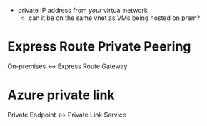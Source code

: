 - private IP address from *your* virtual network
  - can it be on the same vnet as VMs being hosted on prem?

# Express Route Private Peering
On-premises <-> Express Route Gateway

# Azure private link
Private Endpoint <-> Private Link Service